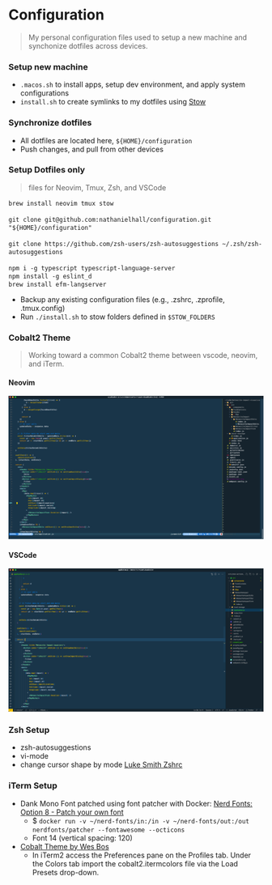 # Configuration

> My personal configuration files used to setup a new machine and synchonize dotfiles across devices.

### Setup new machine

- `.macos.sh` to install apps, setup dev environment, and apply system configurations
- `install.sh` to create symlinks to my dotfiles using [Stow](https://www.kabisa.nl/tech/how-to-manage-dotfiles-with-gnu-stow)

### Synchronize dotfiles

- All dotfiles are located here, `${HOME}/configuration`
- Push changes, and pull from other devices

### Setup Dotfiles only

> files for Neovim, Tmux, Zsh, and VSCode

```
brew install neovim tmux stow

git clone git@github.com:nathanielhall/configuration.git "${HOME}/configuration"

git clone https://github.com/zsh-users/zsh-autosuggestions ~/.zsh/zsh-autosuggestions

npm i -g typescript typescript-language-server
npm install -g eslint_d
brew install efm-langserver
```

- Backup any existing configuration files (e.g., .zshrc, .zprofile, .tmux.config)
- Run `./install.sh` to stow folders defined in `$STOW_FOLDERS`

### Cobalt2 Theme

> Working toward a common Cobalt2 theme between vscode, neovim, and iTerm.

#### Neovim

<img src="screenshot_nvim.png" alt="App Screenshot" title="App Screenshot" width="900" />

#### VSCode

<img src="screenshot_vscode.png" alt="App Screenshot" title="App Screenshot" width="900" />

### Zsh Setup

- zsh-autosuggestions
- vi-mode
- change cursor shape by mode [Luke Smith Zshrc](https://gist.github.com/LukeSmithxyz/e62f26e55ea8b0ed41a65912fbebbe52)

### iTerm Setup

- Dank Mono Font patched using font patcher with Docker: [Nerd Fonts: Option 8 - Patch your own font](https://github.com/ryanoasis/nerd-fonts#option-8-patch-your-own-font)
  - $ `docker run -v ~/nerd-fonts/in:/in -v ~/nerd-fonts/out:/out nerdfonts/patcher --fontawesome --octicons`
  - Font 14 (vertical spacing: 120)
- [Cobalt Theme by Wes Bos](https://github.com/wesbos/Cobalt2-iterm)
  - In iTerm2 access the Preferences pane on the Profiles tab. Under the Colors tab import the cobalt2.itermcolors file via the Load Presets drop-down.
